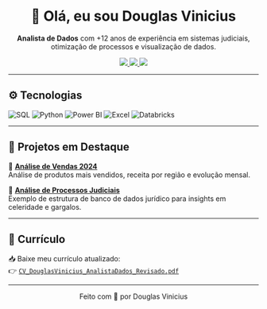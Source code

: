 <h1 align="center">👋 Olá, eu sou Douglas Vinicius</h1>
<p align="center">
  <strong>Analista de Dados</strong> com +12 anos de experiência em sistemas judiciais, otimização de processos e visualização de dados.
</p>

<p align="center">
  <a href="https://www.linkedin.com/in/douglasvinicius-ti">
    <img src="https://img.shields.io/badge/-LinkedIn-0A66C2?style=for-the-badge&logo=linkedin&logoColor=white"/>
  </a>
  <a href="mailto:dvsls@hotmail.com">
    <img src="https://img.shields.io/badge/-Email-D14836?style=for-the-badge&logo=gmail&logoColor=white"/>
  </a>
  <a href="./CV/CV_DouglasVinicius_AnalistaDados_Revisado.pdf">
    <img src="https://img.shields.io/badge/-Download%20CV-555?style=for-the-badge&logo=adobeacrobatreader&logoColor=white"/>
  </a>
</p>

---

## ⚙️ Tecnologias

![SQL](https://img.shields.io/badge/-SQL-4479A1?style=flat-square&logo=postgresql&logoColor=white)
![Python](https://img.shields.io/badge/-Python-3776AB?style=flat-square&logo=python&logoColor=white)
![Power BI](https://img.shields.io/badge/-Power%20BI-F2C811?style=flat-square&logo=powerbi&logoColor=black)
![Excel](https://img.shields.io/badge/-Excel-217346?style=flat-square&logo=microsoft-excel&logoColor=white)
![Databricks](https://img.shields.io/badge/-Databricks-E8782D?style=flat-square&logo=databricks&logoColor=white)

---

## 📁 Projetos em Destaque

🔸 **[Análise de Vendas 2024](projetos/vendas-2024/)**  
Análise de produtos mais vendidos, receita por região e evolução mensal.

🔸 **[Análise de Processos Judiciais](projetos/analise-processos/)**  
Exemplo de estrutura de banco de dados jurídico para insights em celeridade e gargalos.

---

## 📄 Currículo

📥 Baixe meu currículo atualizado:  
👉 [`CV_DouglasVinicius_AnalistaDados_Revisado.pdf`](CV/CV_DouglasVinicius_AnalistaDados.pdf)

---

<p align="center">
  Feito com 💙 por Douglas Vinicius
</p>

